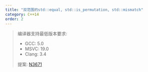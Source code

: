 ```yaml
---
title: "双范围的std::equal, std::is_permutation, std::mismatch"
category: C++14
order: 2
---
```


> 编译器支持最低版本要求:
> * GCC: 5.0
> * MSVC: 19.0
> * Clang: 3.4
>
> 提案: [N3671](http://www.open-std.org/jtc1/sc22/wg21/docs/papers/2013/n3671.html)